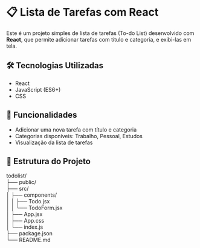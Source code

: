 # 📋 Lista de Tarefas com React

Este é um projeto simples de lista de tarefas (To-do List) desenvolvido com **React**, que permite adicionar tarefas com título e categoria, e exibi-las em tela.

## 🛠 Tecnologias Utilizadas

- React
- JavaScript (ES6+)
- CSS

## 🎯 Funcionalidades

- Adicionar uma nova tarefa com título e categoria
- Categorias disponíveis: Trabalho, Pessoal, Estudos
- Visualização da lista de tarefas

## 📁 Estrutura do Projeto
todolist/               
├── public/
<br>├── src/
<br>│ ├── components/
<br>│ │ ├── Todo.jsx
<br>│ │ └── TodoForm.jsx
<br>│ ├── App.jsx
<br>│ ├── App.css
<br>│ └── index.js
<br>├── package.json
<br>└── README.md
